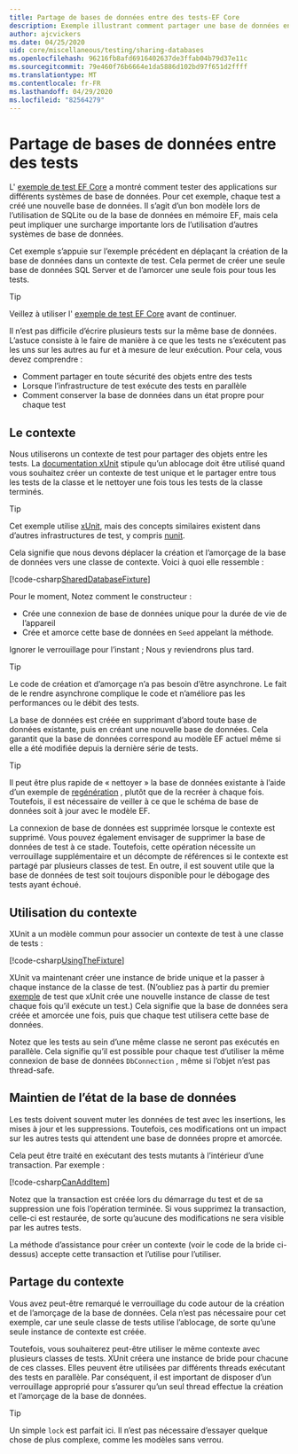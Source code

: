 ```yaml
---
title: Partage de bases de données entre des tests-EF Core
description: Exemple illustrant comment partager une base de données entre plusieurs tests
author: ajcvickers
ms.date: 04/25/2020
uid: core/miscellaneous/testing/sharing-databases
ms.openlocfilehash: 96216fb8afd6916402637de3ffab04b79d37e11c
ms.sourcegitcommit: 79e460f76b6664e1da5886d102bd97f651d2ffff
ms.translationtype: MT
ms.contentlocale: fr-FR
ms.lasthandoff: 04/29/2020
ms.locfileid: "82564279"
---
```

# <a name="sharing-databases-between-tests"></a>Partage de bases de données entre des tests

L' [exemple de test EF Core](xref:core/miscellaneous/testing/testing-sample) a montré comment tester des applications sur différents systèmes de base de données.
Pour cet exemple, chaque test a créé une nouvelle base de données.
Il s’agit d’un bon modèle lors de l’utilisation de SQLite ou de la base de données en mémoire EF, mais cela peut impliquer une surcharge importante lors de l’utilisation d’autres systèmes de base de données.

Cet exemple s’appuie sur l’exemple précédent en déplaçant la création de la base de données dans un contexte de test.
Cela permet de créer une seule base de données SQL Server et de l’amorcer une seule fois pour tous les tests.

> [!TIP]
> Veillez à utiliser l' [exemple de test EF Core](xref:core/miscellaneous/testing/testing-sample) avant de continuer.

Il n’est pas difficile d’écrire plusieurs tests sur la même base de données.
L’astuce consiste à le faire de manière à ce que les tests ne s’exécutent pas les uns sur les autres au fur et à mesure de leur exécution.
Pour cela, vous devez comprendre :
* Comment partager en toute sécurité des objets entre des tests
* Lorsque l’infrastructure de test exécute des tests en parallèle
* Comment conserver la base de données dans un état propre pour chaque test  

## <a name="the-fixture"></a>Le contexte

Nous utiliserons un contexte de test pour partager des objets entre les tests.
La [documentation xUnit](https://xunit.net/docs/shared-context.html) stipule qu’un ablocage doit être utilisé quand vous souhaitez créer un contexte de test unique et le partager entre tous les tests de la classe et le nettoyer une fois tous les tests de la classe terminés.

> [!TIP]
> Cet exemple utilise [xUnit](https://xunit.net/), mais des concepts similaires existent dans d’autres infrastructures de test, y compris [nunit](https://nunit.org/).

Cela signifie que nous devons déplacer la création et l’amorçage de la base de données vers une classe de contexte.
Voici à quoi elle ressemble :

[!code-csharp[SharedDatabaseFixture](../../../../samples/core/Miscellaneous/Testing/ItemsWebApi/SharedDatabaseTests/SharedDatabaseFixture.cs?name=SharedDatabaseFixture)]

Pour le moment, Notez comment le constructeur :
* Crée une connexion de base de données unique pour la durée de vie de l’appareil
* Crée et amorce cette base de données en `Seed` appelant la méthode. 

Ignorer le verrouillage pour l’instant ; Nous y reviendrons plus tard.

> [!TIP]
> Le code de création et d’amorçage n’a pas besoin d’être asynchrone.
> Le fait de le rendre asynchrone complique le code et n’améliore pas les performances ou le débit des tests.

La base de données est créée en supprimant d’abord toute base de données existante, puis en créant une nouvelle base de données.
Cela garantit que la base de données correspond au modèle EF actuel même si elle a été modifiée depuis la dernière série de tests.

> [!TIP]
> Il peut être plus rapide de « nettoyer » la base de données existante à l’aide d’un exemple de [regénération](https://jimmybogard.com/tag/respawn/) , plutôt que de la recréer à chaque fois.
> Toutefois, il est nécessaire de veiller à ce que le schéma de base de données soit à jour avec le modèle EF.

La connexion de base de données est supprimée lorsque le contexte est supprimé.
Vous pouvez également envisager de supprimer la base de données de test à ce stade.
Toutefois, cette opération nécessite un verrouillage supplémentaire et un décompte de références si le contexte est partagé par plusieurs classes de test.
En outre, il est souvent utile que la base de données de test soit toujours disponible pour le débogage des tests ayant échoué.  

## <a name="using-the-fixture"></a>Utilisation du contexte

XUnit a un modèle commun pour associer un contexte de test à une classe de tests :

[!code-csharp[UsingTheFixture](../../../../samples/core/Miscellaneous/Testing/ItemsWebApi/SharedDatabaseTests/SharedDatabaseTest.cs?name=UsingTheFixture)]

XUnit va maintenant créer une instance de bride unique et la passer à chaque instance de la classe de test.
(N’oubliez pas à partir du premier [exemple](xref:core/miscellaneous/testing/testing-sample) de test que xUnit crée une nouvelle instance de classe de test chaque fois qu’il exécute un test.) Cela signifie que la base de données sera créée et amorcée une fois, puis que chaque test utilisera cette base de données.

Notez que les tests au sein d’une même classe ne seront pas exécutés en parallèle.
Cela signifie qu’il est possible pour chaque test d’utiliser la même connexion de base de données `DbConnection` , même si l’objet n’est pas thread-safe.

## <a name="maintaining-database-state"></a>Maintien de l’état de la base de données

Les tests doivent souvent muter les données de test avec les insertions, les mises à jour et les suppressions.
Toutefois, ces modifications ont un impact sur les autres tests qui attendent une base de données propre et amorcée.

Cela peut être traité en exécutant des tests mutants à l’intérieur d’une transaction.
Par exemple :

[!code-csharp[CanAddItem](../../../../samples/core/Miscellaneous/Testing/ItemsWebApi/SharedDatabaseTests/SharedDatabaseTest.cs?name=CanAddItem)]

Notez que la transaction est créée lors du démarrage du test et de sa suppression une fois l’opération terminée.
Si vous supprimez la transaction, celle-ci est restaurée, de sorte qu’aucune des modifications ne sera visible par les autres tests.

La méthode d’assistance pour créer un contexte (voir le code de la bride ci-dessus) accepte cette transaction et l’utilise pour l’utiliser. 

## <a name="sharing-the-fixture"></a>Partage du contexte

Vous avez peut-être remarqué le verrouillage du code autour de la création et de l’amorçage de la base de données.
Cela n’est pas nécessaire pour cet exemple, car une seule classe de tests utilise l’ablocage, de sorte qu’une seule instance de contexte est créée.

Toutefois, vous souhaiterez peut-être utiliser le même contexte avec plusieurs classes de tests.
XUnit créera une instance de bride pour chacune de ces classes.
Elles peuvent être utilisées par différents threads exécutant des tests en parallèle.
Par conséquent, il est important de disposer d’un verrouillage approprié pour s’assurer qu’un seul thread effectue la création et l’amorçage de la base de données.

> [!TIP]
> Un simple `lock` est parfait ici.
> Il n’est pas nécessaire d’essayer quelque chose de plus complexe, comme les modèles sans verrou.
